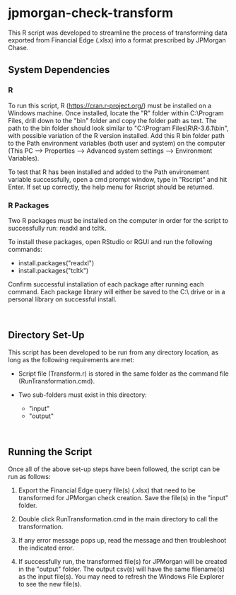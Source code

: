 # jpmorgan-check-transform

This R script was developed to streamline the process of transforming data exported from Financial Edge (.xlsx) into a format prescribed by JPMorgan Chase.

## System Dependencies

### R
To run this script, R (https://cran.r-project.org/) must be installed on a Windows machine. Once installed, locate the "R" folder within C:\Program Files\, drill down to the "bin" folder and copy the folder path as text. The path to the bin folder should look similar to "C:\Program Files\R\R-3.6.1\bin", with possible variation of the R version installed. Add this R bin folder path to the Path environment variables (both user and system) on the computer (This PC --> Properties --> Advanced system settings --> Environment Variables).

To test that R has been installed and added to the Path environement variable successfully, open a cmd prompt window, type in "Rscript" and hit Enter. If set up correctly, the help menu for Rscript should be returned.

### R Packages
Two R packages must be installed on the computer in order for the script to successfully run: readxl and tcltk.

To install these packages, open RStudio or RGUI and run the following commands:

- install.packages("readxl")
- install.packages("tcltk")

Confirm successful installation of each package after running each command. Each package library will either be saved to the C:\ drive or in a personal library on successful install.

<br/>

## Directory Set-Up

This script has been developed to be run from any directory location, as long as the following requirements are met:

- Script file (Transform.r) is stored in the same folder as the command file (RunTransformation.cmd).

- Two sub-folders must exist in this directory:
    * "input"
    * "output"

<br/>

## Running the Script
Once all of the above set-up steps have been followed, the script can be run as follows:

1. Export the Financial Edge query file(s) (.xlsx) that need to be transformed for JPMorgan check creation. Save the file(s) in the "input" folder.

2. Double click RunTransformation.cmd in the main directory to call the transformation.

3. If any error message pops up, read the message and then troubleshoot the indicated error.

4. If successfully run, the transformed file(s) for JPMorgan will be created in the "output" folder. The output csv(s) will have the same filename(s) as the input file(s). You may need to refresh the Windows File Explorer to see the new file(s).
